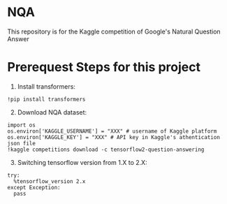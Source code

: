 # NQA
This repository is for the Kaggle competition of Google's Natural Question Answer

# Prerequest Steps for this project 
1. Install transformers: 
```
!pip install transformers
``` 
2. Download NQA dataset: 
```
import os
os.environ['KAGGLE_USERNAME'] = "XXX" # username of Kaggle platform 
os.environ['KAGGLE_KEY'] = "XXX" # API key in Kaggle's athentication json file 
!kaggle competitions download -c tensorflow2-question-answering
```
3. Switching tensorflow version from 1.X to 2.X: 
```
try:
  %tensorflow_version 2.x
except Exception:
  pass
```
